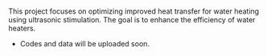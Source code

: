 #

This project focuses on optimizing improved heat transfer for water heating using ultrasonic stimulation. The goal is to enhance the efficiency of water heaters.

- Codes and data will be uploaded soon.
